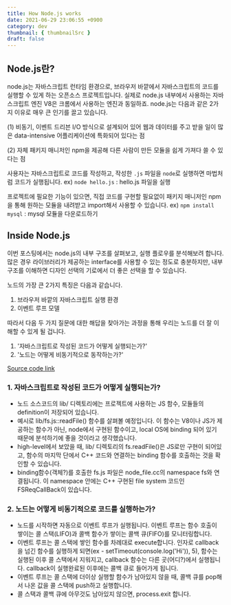 ```yaml
---
title: How Node.js works
date: 2021-06-29 23:06:55 +0900
category: dev
thumbnail: { thumbnailSrc }
draft: false
---
```


## Node.js란?

node.js는 자바스크립트 런타임 환경으로, 브라우저 바깥에서 자바스크립트의 코드를 실행할 수 있게 하는 오픈소스 프로젝트입니다. 실제로 node.js 내부에서 사용하는 자바스크립트 엔진 V8은 크롬에서 사용하는 엔진과 동일하죠. node.js는 다음과 같은 2가지 이유로 매우 큰 인기를 끌고 있습니다.

(1) 비동기, 이벤트 드리븐 I/O 방식으로 설계되어 있어 웹과 데이터를 주고 받을 일이 많은 data-intensive 어플리케이션에 특화되어 있다는 점

(2) 자체 패키지 매니저인 npm을 제공해 다른 사람이 만든 모듈을 쉽게 가져다 쓸 수 있다는 점

사용자는 자바스크립트로 코드를 작성하고, 작성한 `.js` 파일을 `node`로 실행하면 마법처럼 코드가 실행됩니다. 
ex) `node hello.js` : hello.js 파일을 실행

프로젝트에 필요한 기능이 있으면, 직접 코드를 구현할 필요없이 패키지 매니저인 npm을 통해 원하는 모듈을 내려받고 import해서 사용할 수 있습니다. 
ex) `npm install mysql` : mysql 모듈을 다운로드하기

## Inside Node.js

이번 포스팅에서는 node.js의 내부 구조를 살펴보고, 실행 플로우를 분석해보려 합니다. 많은 경우 라이브러리가 제공하는 interface를 사용할 수 있는 정도로 충분하지만, 내부 구조를 이해하면 디자인 선택의 기로에서 더 좋은 선택을 할 수 있습니다. 

노드의 가장 큰 2가지 특징은 다음과 같습니다.
1. 브라우저 바깥의 자바스크립트 실행 환경
2. 이벤트 루프 모델

따라서 다음 두 가지 질문에 대한 해답을 찾아가는 과정을 통해 우리는 노드를 더 잘 이해할 수 있게 될 겁니다.
1. '자바스크립트로 작성된 코드가 어떻게 실행되는가?'
2. '노드는 어떻게 비동기적으로 동작하는가?'

[Source code link](https://github.com/nodejs/node)

### 1. 자바스크립트로 작성된 코드가 어떻게 실행되는가?

- 노드 소스코드의 lib/ 디렉토리에는 프로젝트에 사용하는 JS 함수, 모듈들의 definition이 저장되어 있습니다. 
- 예시로 lib/fs.js::readFile() 함수를 살펴볼 예정입니다. 이 함수는 V8이나 JS가 제공하는 함수가 아닌, node에서 구현된 함수이고, local OS에 binding 되어 있기 때문에 분석하기에 좋을 것이라고 생각했습니다.
- high-level에서 보았을 때, lib/ 디렉토리의 fs.readFile()은 JS로만 구현이 되어있고, 함수의 마지막 단에서 C++ 코드와 연결하는 binding 함수를 호출하는 것을 확인할 수 있습니다. 
- binding함수(객체?)를 호출한 fs.js 파일은 node_file.cc의 namespace fs와 연결됩니다. 이 namespace 안에는 C++ 구현된 file system 코드인 FSReqCallBack이 있습니다. 

### 2. 노드는 어떻게 비동기적으로 코드를 실행하는가?
- 노드를 시작하면 자동으로 이벤트 루프가 실행됩니다. 이벤트 루프는 함수 호출이 쌓이는 콜 스택(LIFO)과 콜백 함수가 쌓이는 콜백 큐(FIFO)를 모니터링합니다.
- 이벤트 루프는 콜 스택에 쌓인 함수를 차례대로 execute합니다. 인자로 callback을 넘긴 함수를 실행하게 되면(ex - setTimeout(console.log('Hi')), 5), 함수는 실행된 이후 콜 스택에서 지워지고, callback 함수는 다른 곳(어디?)에서 실행됩니다. callback이 실행완료된 이후에는 콜백 큐로 들어가게 됩니다. 
- 이벤트 루프는 콜 스택에 더이상 실행할 함수가 남아있지 않을 때, 콜백 큐를 pop해서 나온 값을 콜 스택에 push하고 실행합니다.
- 콜 스택과 콜백 큐에 아무것도 남아있지 않으면, process.exit 합니다.

